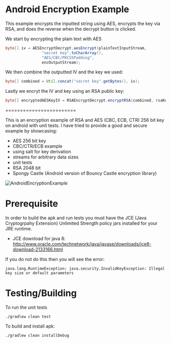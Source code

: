 Android Encryption Example
========================

This example encrypts the inputted string using AES, encrypts the key via RSA, and does the reverse when
the decrypt button is clicked.

We start by encrypting the plain text with AES

```java
byte[] iv = AESEncryptDecrypt.aesEncrypt(plainTextInputStream,
                "secret key".toCharArray(),
                "AES/CBC/PKCS5Padding",
                encOutputStream);
```
We then combine the outputted IV and the key we used:

```java
byte[] combined = Util.concat("secret key".getBytes(), iv);
```

Lastly we encryt the IV and key using an RSA public key:

```java
byte[] encryptedAESKeyIV = RSAEncryptDecrypt.encryptRSA(combined, rsaKey.getPublic());
```

======================== 

This is an encryption example of RSA and AES (CBC, ECB, CTR) 256 bit key on android with unit tests. I have 
tried to provide a good and secure example by showcasing:

* AES 256 bit key
* CBC/CTR/ECB example
* using salt for key derivation
* streams for arbitrary data sizes
* unit tests
* RSA 2048 bit
* Spongy Castle (Android version of Bouncy Castle encryption library)


![AndroidEncryptionExample](https://github.com/brianPlummer/AndroidEncryptionExample/raw/master/assets/encryption_sample.gif "AndroidEncryptionExample")


Prerequisite
========================

In order to build the apk and run tests you must have the JCE (Java Cryptogrpahy Extension) Unlimited Strength policy jars installed for your JRE runtime.  

* JCE download for java 8: http://www.oracle.com/technetwork/java/javase/downloads/jce8-download-2133166.html

If you do not do this then you will see the error:
```
java.lang.RuntimeException: java.security.InvalidKeyException: Illegal key size or default parameters
```

Testing/Building
========================

To run the unit tests
```
./gradlew clean test
```

To build and install apk:
```
./gradlew clean installDebug
```

